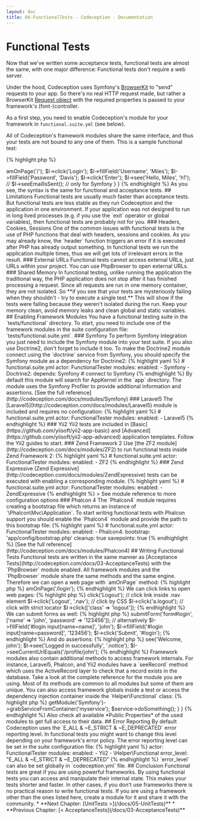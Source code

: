 ```yaml
---
layout: doc
title: 04-FunctionalTests - Codeception - Documentation
---
```


# Functional Tests

Now that we've written some acceptance tests, functional tests are almost the same, with one major difference:
Functional tests don't require a web server.

Under the hood, Codeception uses Symfony's [BrowserKit](https://symfony.com/doc/current/components/browser_kit.html)
to "send" requests to your app. So there's no real HTTP request made, but rather a BrowserKit
[Request object](https://github.com/symfony/browser-kit/blob/master/Request.php) with the required properties is
passed to your framework's (font-)controller.

As a first step, you need to enable Codeception's module for your framework in `functional.suite.yml` (see below).

All of Codeception's framework modules share the same interface, and thus your tests are not bound to any one of them.
This is a sample functional test:

{% highlight php %}

<?php
// LoginCest.php

class LoginCest
{
    public function tryLogin(FunctionalTester $I)
    {
        $I->amOnPage('/');
        $I->click('Login');
        $I->fillField('Username', 'Miles');
        $I->fillField('Password', 'Davis');
        $I->click('Enter');
        $I->see('Hello, Miles', 'h1');
        // $I->seeEmailIsSent(); // only for Symfony
    }
}

{% endhighlight %}

As you see, the syntax is the same for functional and acceptance tests.

## Limitations

Functional tests are usually much faster than acceptance tests. But functional tests are less stable as they run Codeception
and the application in one environment. If your application was not designed to run in long lived processes (e.g.
if you use the `exit` operator or global variables), then functional tests are probably not for you.

### Headers, Cookies, Sessions

One of the common issues with functional tests is the use of PHP functions that deal with headers, sessions and cookies.
As you may already know, the `header` function triggers an error if it is executed after PHP has already output something.
In functional tests we run the application multiple times, thus we will get lots of irrelevant errors in the result.

### External URLs

Functional tests cannot access external URLs, just URLs within your project. You can use PhpBrowser to open external URLs.

### Shared Memory

In functional testing, unlike running the application the traditional way, the PHP application does not stop
after it has finished processing a request. Since all requests are run in one memory container, they are not isolated.
So **if you see that your tests are mysteriously failing when they shouldn't - try to execute a single test.**
This will show if the tests were failing because they weren't isolated during the run.
Keep your memory clean, avoid memory leaks and clean global and static variables.

## Enabling Framework Modules

You have a functional testing suite in the `tests/functional` directory.
To start, you need to include one of the framework modules in the suite configuration file: `tests/functional.suite.yml`.

### Symfony

To perform Symfony integration you just need to include the Symfony module into your test suite. If you also use Doctrine2,
don't forget to include it too. To make the Doctrine2 module connect using the `doctrine` service from Symfony,
you should specify the Symfony module as a dependency for Doctrine2:

{% highlight yaml %}

# functional.suite.yml

actor: FunctionalTester
modules:
    enabled:
        - Symfony
        - Doctrine2:
            depends: Symfony # connect to Symfony

{% endhighlight %}

By default this module will search for AppKernel in the `app` directory.

The module uses the Symfony Profiler to provide additional information and assertions.

[See the full reference](http://codeception.com/docs/modules/Symfony)

### Laravel5

The [Laravel5](http://codeception.com/docs/modules/Laravel5) module is included and requires no configuration:

{% highlight yaml %}

# functional.suite.yml

actor: FunctionalTester
modules:
    enabled:
        - Laravel5

{% endhighlight %}

### Yii2

Yii2 tests are included in [Basic](https://github.com/yiisoft/yii2-app-basic)
and [Advanced](https://github.com/yiisoft/yii2-app-advanced) application templates. Follow the Yii2 guides to start.

### Zend Framework 2

Use [the ZF2 module](http://codeception.com/docs/modules/ZF2) to run functional tests inside Zend Framework 2:

{% highlight yaml %}

# functional.suite.yml

actor: FunctionalTester
modules:
    enabled:
        - ZF2

{% endhighlight %}

### Zend Expressive

[Zend Expressive](http://codeception.com/docs/modules/ZendExpressive) tests can be executed with enabling a corresponding module.

{% highlight yaml %}

# functional.suite.yml

actor: FunctionalTester
modules:
    enabled:
        - ZendExpressive

{% endhighlight %}

> See module reference to more configuration options

### Phalcon 4

The `Phalcon4` module requires creating a bootstrap file which returns an instance of `\Phalcon\Mvc\Application`.
To start writing functional tests with Phalcon support you should enable the `Phalcon4` module
and provide the path to this bootstrap file:

{% highlight yaml %}

# functional.suite.yml

actor: FunctionalTester
modules:
    enabled:
        - Phalcon4:
            bootstrap: 'app/config/bootstrap.php'
             cleanup: true
             savepoints: true

{% endhighlight %}

[See the full reference](http://codeception.com/docs/modules/Phalcon4)

## Writing Functional Tests

Functional tests are written in the same manner as [Acceptance Tests](http://codeception.com/docs/03-AcceptanceTests)
with the `PhpBrowser` module enabled. All framework modules and the `PhpBrowser` module share the same methods
and the same engine.

Therefore we can open a web page with `amOnPage` method:

{% highlight php %}

<?php
$I->amOnPage('/login');

{% endhighlight %}

We can click links to open web pages:

{% highlight php %}

<?php
$I->click('Logout');
// click link inside .nav element
$I->click('Logout', '.nav');
// click by CSS
$I->click('a.logout');
// click with strict locator
$I->click(['class' => 'logout']);

{% endhighlight %}

We can submit forms as well:

{% highlight php %}

<?php
$I->submitForm('form#login', ['name' => 'john', 'password' => '123456']);
// alternatively
$I->fillField('#login input[name=name]', 'john');
$I->fillField('#login input[name=password]', '123456');
$I->click('Submit', '#login');

{% endhighlight %}

And do assertions:

{% highlight php %}

<?php
$I->see('Welcome, john');
$I->see('Logged in successfully', '.notice');
$I->seeCurrentUrlEquals('/profile/john');

{% endhighlight %}

Framework modules also contain additional methods to access framework internals. For instance, Laravel5, Phalcon,
and Yii2 modules have a `seeRecord` method which uses the ActiveRecord layer to check that a record exists in the database.

Take a look at the complete reference for the module you are using. Most of its methods are common to all modules
but some of them are unique.

You can also access framework globals inside a test or access the dependency injection container
inside the `Helper\Functional` class:

{% highlight php %}

<?php
namespace Helper;

class Functional extends \Codeception\Module
{
    function doSomethingWithMyService()
    {
        $service = $this->getModule('Symfony')->grabServiceFromContainer('myservice');
        $service->doSomething();
    }
}

{% endhighlight %}

Also check all available *Public Properties* of the used modules to get full access to their data.

## Error Reporting

By default Codeception uses the `E_ALL & ~E_STRICT & ~E_DEPRECATED` error reporting level.
In functional tests you might want to change this level depending on your framework's error policy.
The error reporting level can be set in the suite configuration file:

{% highlight yaml %}

actor: FunctionalTester
modules:
    enabled:
        - Yii2
        - \Helper\Functional
error_level: "E_ALL & ~E_STRICT & ~E_DEPRECATED"

{% endhighlight %}

`error_level` can also be set globally in `codeception.yml` file.

## Conclusion

Functional tests are great if you are using powerful frameworks. By using functional tests you can access
and manipulate their internal state. This makes your tests shorter and faster. In other cases,
if you don't use frameworks there is no practical reason to write functional tests.
If you are using a framework other than the ones listed here, create a module for it and share it with the community.




* **Next Chapter: [UnitTests >](/docs/05-UnitTests)**
* **Previous Chapter: [< AcceptanceTests](/docs/03-AcceptanceTests)**
